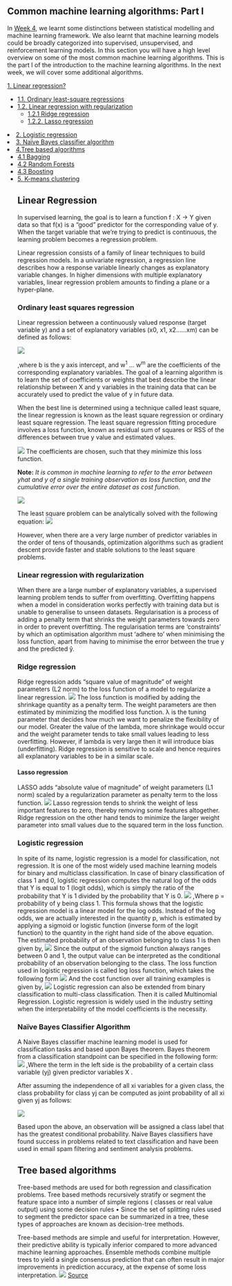## Common machine learning algorithms: Part I

In [Week 4](https://github.com/abanskota/t81_577_data_science/blob/master/weekly_materials/week4/docs/types-by-framework.md), we learnt some distinctions between statistical modelling and machine learning framework. We also learnt that machine learning models could be broadly categorized into supervised, unsupervised, and reinforcement learning models. In this section you will have a high level overview on some of the most common machine learning algorithms. This is the part I of the introduction to the machine learning algorithms. In the next week, we will cover some additional algorithms.

[1. Linear regression?](#linear-regression?)<ul><li>[1.1. Ordinary least-square regressions](#ordinary-least-square-regression) <br><li>[1.2. Linear regression with regularization](#linear-regression-with-regularization) <ul><li>[1.2.1 Ridge regression](#ridge-regression)<br><li>[1.2.2. Lasso regression](#lasso-regression)</ul></ul><li> [2. Logistic regression](#logistic-regression)<br><li>[3. Naïve Bayes classifier algorithm](#naïve-bayes-classifier-algorithm)<br><li>[4.Tree based algorithms](#tree-based-algorithms)<ul><li>[4.1 Bagging](#bagging)<br><li>[4.2 Random Forests](#random-forests)<br><li>[4.3 Boosting](#boosting)</ui><li>[5. K-means clustering](#k-means-clustering)
    
## Linear Regression

In supervised learning, the goal is to learn a function f : X → Y given data so that f(x) is a “good” predictor for the corresponding value of y. When the target variable that we’re trying to predict is continuous, the learning problem becomes a regression problem. 

Linear regression consists of a family of linear techniques to build regression models. In a univariate regression, a regression line describes how a response variable linearly changes as explanatory variable changes. In higher dimensions with multiple explanatory variables, linear regression problem amounts to finding a plane or a hyper-plane. 

### Ordinary least squares regression

Linear regression between a continuously valued response (target variable y) and a set of explanatory variables (x0, x1, x2…...xm) can be defined as follows:

![](../files/eq1.png)

,where b is the y axis intercept, and w<sup>1</sup> ... w<sup>m</sup> are the coefficients of the corresponding explanatory variables. The goal of a learning algorithm is to learn the set of coefficients or weights that best describe the linear relationship between X and y variables in the training data that can be accurately used to predict the value of y in future data.

When the best line is determined using a technique called least square, the linear regression is known as the least square regression or ordinary least square regression. The least square regression fitting procedure involves a loss function, known as residual sum of squares or RSS of the differences between true y value and estimated values. 

![](../files/loss.png)
The coefficients are chosen, such that they minimize this loss function.

**Note:** _It is common in machine learning to refer to the error between yhat and y of a single training observation as loss function, and the cumulative error over the entire dataset as cost function._

![](../files/argmin.png)

The least square problem can be analytically solved with the following equation:
![](../files/xtx.png)

However, when there are a very large number of predictor variables in the order of tens of thousands, optimization algorithms such as gradient descent provide faster and stable solutions to the least square problems. 


### Linear regression with regularization

When there are a large number of explanatory variables, a supervised learning problem tends to suffer from overfitting. Overfitting happens when a model in consideration works perfectly with training data but is unable to generalise to unseen datasets. 
Regularisation is a process of adding a penalty term that shrinks the weight parameters towards zero in order to prevent overfitting. The regularisation terms are ‘constraints’ by which an optimisation algorithm must ‘adhere to’ when minimising the loss function, apart from having to minimise the error between the true y and the predicted ŷ.

### Ridge regression

Ridge regression  adds “square  value of magnitude” of weight parameters (L2 norm) to the loss function of a model to regularize a linear regression.
![](../files/ridge-loss.png)
The loss function is modified by adding the shrinkage quantity as a penalty term.  The weight parameters are then estimated by minimizing the modified loss function. λ is the tuning parameter that decides how much we want to penalize the flexibility of our model. Greater the value of the lambda, more shrinkage would occur and the weight parameter tends to take small values leading to less overfitting. However, if lambda is very large then it will introduce bias (underfitting). Ridge regression is sensitive to scale and hence requires all explanatory variables to be in a similar scale.

#### Lasso regression 

LASSO  adds “absolute value of magnitude” of weight parameters (L1 norm) scaled by a regularization parameter as penalty term to the loss function.
![](../files/lasso-loss.png)
Lasso regression tends to shrink the weight of less important features to zero, thereby removing some features altogether. Ridge regression on the other hand tends to minimize the larger weight parameter into small values due to the squared term in the loss function.

### Logistic regression 

In spite of its name, logistic regression is a model for classification, not regression. It is one of the most widely used machine learning models for binary and multiclass classification.
In case of binary classification of class 1 and 0, logistic regression computes the natural log of the odds that Y is equal to 1 (logit odds), which is simply the ratio of the probability that Y is 1 divided by the probability that Y is 0. 
 ![](../files/logistic.png)
,Where p = probability of y being class 1. This formula shows that the logistic regression model is a linear model for the log odds.
Instead of the log odds, we are actually interested in the quantity p, which is estimated by applying a sigmoid or logistic function (inverse form of the logit function) to the quantity in the right hand side of the above equation. The estimated probability of an observation belonging to class 1 is then given by,
 ![](../files/sigmoid.png)
Since the output of the sigmoid function always ranges between 0 and 1, the output value can be interpreted as the conditional probability of an observation belonging to the class.
 	The loss function used in logistic regression is called log loss function, which takes the following form
 ![](../files/logloss.png)
And the cost function over all training examples is given by,
 ![](../files/logcost.png)
Logistic regression can also be extended from binary classification to multi-class classification. Then it is called Multinomial Regression. Logistic regression is widely used in the industry setting when the interpretability of the model coefficients is the necessity. 

### Naïve Bayes Classifier Algorithm

A Naive Bayes classifier machine learning model is used for classification tasks and based upon Bayes theorem. Bayes theorem from a classification standpoint can be specified in the following form:
 ![](../files/bayes.png)
,Where the term in the left side is the probability of a certain class variable (yj) given predictor variables X .


After assuming the independence of all xi variables for a given class, the class probability for class yj can be computed as joint probability of all xi given yj as follows:

 ![](../files/posterior.png)
 
Based upon the above, an observation will be assigned a class label that has the greatest conditional probability. Naive Bayes classifiers have found success in problems related to text classification and have been  used in email spam filtering and sentiment analysis problems.

## Tree based algorithms

Tree-based methods are used for both regression and classification problems. Tree based methods recursively stratify or segment the feature space into a number of simple regions ( classes or real value output) using some decision rules •  Since the set of splitting rules used to segment the predictor space can be summarized in a tree, these types of approaches are known as decision-tree methods.

Tree-based methods are simple and useful for interpretation. However,  their  predictive ability is typically inferior compared to more advanced machine learning approaches. Ensemble methods  combine multiple trees to yield a single consensus prediction that can often result in major improvements in prediction accuracy, at the expense of some loss interpretation. 
![](../files/tree.png)
[Source]( https://www.kdnuggets.com/2020/01/decision-tree-algorithm-explained.html)